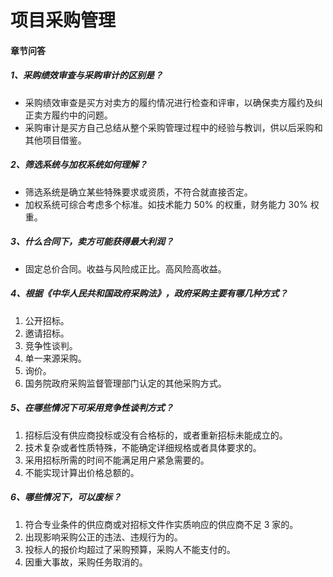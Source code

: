 # 项目采购管理

#### 章节问答

##### 1、采购绩效审查与采购审计的区别是？

* 采购绩效审查是买方对卖方的履约情况进行检查和评审，以确保卖方履约及纠正卖方履约中的问题。
* 采购审计是买方自己总结从整个采购管理过程中的经验与教训，供以后采购和其他项目借鉴。

##### 2、筛选系统与加权系统如何理解？

* 筛选系统是确立某些特殊要求或资质，不符合就直接否定。
* 加权系统可综合考虑多个标准。如技术能力 50% 的权重，财务能力 30% 权重。

##### 3、什么合同下，卖方可能获得最大利润？

* 固定总价合同。收益与风险成正比。高风险高收益。

##### 4、根据《中华人民共和国政府采购法》，政府采购主要有哪几种方式？

1. 公开招标。
2. 邀请招标。
3. 竞争性谈判。
4. 单一来源采购。
5. 询价。
6. 国务院政府采购监督管理部门认定的其他采购方式。

##### 5、在哪些情况下可采用竞争性谈判方式？

1. 招标后没有供应商投标或没有合格标的，或者重新招标未能成立的。
2. 技术复杂或者性质特殊，不能确定详细规格或者具体要求的。
3. 采用招标所需的时间不能满足用户紧急需要的。
4. 不能实现计算出价格总额的。

##### 6、哪些情况下，可以废标？

1. 符合专业条件的供应商或对招标文件作实质响应的供应商不足 3 家的。
2. 出现影响采购公正的违法、违规行为的。
3. 投标人的报价均超过了采购预算，采购人不能支付的。
4. 因重大事故，采购任务取消的。



